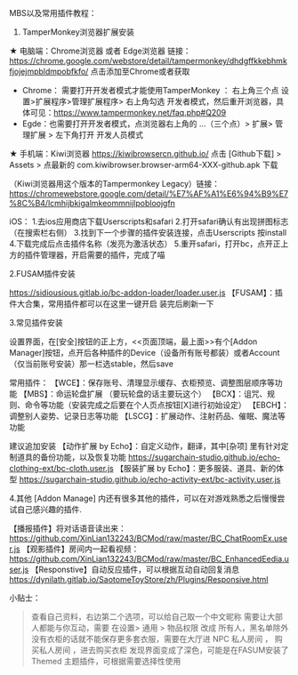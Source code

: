 MBS以及常用插件教程：

1. TamperMonkey浏览器扩展安装

★ 电脑端：Chrome浏览器 或者 Edge浏览器
链接：https://chrome.google.com/webstore/detail/tampermonkey/dhdgffkkebhmkfjojejmpbldmpobfkfo/
点击添加至Chrome或者获取

  - Chrome： 需要打开开发者模式才能使用TamperMonkey ： 右上角三个点 设置>扩展程序>管理扩展程序> 右上角勾选 开发者模式，然后重开浏览器，具体可见：https://www.tampermonkey.net/faq.php#Q209
  - Egde：也需要打开开发者模式，点浏览器右上角的 …（三个点）> 扩展> 管理扩展 > 左下角打开 开发人员模式

★ 手机端：Kiwi浏览器 https://kiwibrowsercn.github.io/
点击 [Github下载] > Assets > 点最新的 com.kiwibrowser.browser-arm64-XXX-github.apk 下载

（Kiwi浏览器用这个版本的Tampermonkey Legacy）链接：https://chromewebstore.google.com/detail/%E7%AF%A1%E6%94%B9%E7%8C%B4/lcmhijbkigalmkeommnijlpobloojgfn

iOS：
1.去ios应用商店下载Userscripts和safari
2.打开safari确认有出现拼图标志（在搜索栏右侧）
3.找到下一个步骤的插件安装连接，点击Userscripts 按install
4.下载完成后点击插件名称（发亮为激活状态）
5.重开safari，打开bc，点开正上方的插件管理器，开启需要的插件，完成了喵


2.FUSAM插件安装

https://sidiousious.gitlab.io/bc-addon-loader/loader.user.js
【FUSAM】：插件大合集，常用插件都可以在这里一键开启
装完后刷新一下

3.常见插件安装

设置界面，在[安全]按钮的正上方，<<页面顶端，最上面>>有个[Addon Manager]按钮，点开后各种插件的Device（设备所有账号都装）或者Account（仅当前账号安装）那一栏选stable，然后save

常用插件：
【WCE】：保存账号、清理显示缓存、衣柜预览、调整图层顺序等功能
【MBS】：命运轮盘扩展 （要玩轮盘的话主要玩这个）
【BCX】：诅咒、规则、命令等功能（安装完成之后要在个人页点按钮[X]进行初始设定）
【EBCH】：调整别人姿势、记录日志等功能
【LSCG】：扩展动作、注射药品、催眠、魔法等功能

建议追加安装
【动作扩展 by Echo】：自定义动作，翻译，其中[杂项] 里有针对定制道具的备份功能，以及恢复功能
https://sugarchain-studio.github.io/echo-clothing-ext/bc-cloth.user.js
【服装扩展 by Echo】：更多服装、道具、新的体型
https://sugarchain-studio.github.io/echo-activity-ext/bc-activity.user.js


4.其他
[Addon Manage] 内还有很多其他的插件，可以在对游戏熟悉之后慢慢尝试自己感兴趣的插件.

【播报插件】将对话语音读出来：https://github.com/XinLian132243/BCMod/raw/master/BC_ChatRoomEx.user.js
【观影插件】房间内一起看视频：https://github.com/XinLian132243/BCMod/raw/master/BC_EnhancedEedia.user.js
【Responstive】自动反应插件，可以根据互动自动回复消息
https://dynilath.gitlab.io/SaotomeToyStore/zh/Plugins/Responsive.html

小贴士：
> 查看自己资料，右边第二个选项，可以给自己取一个中文昵称
> 需要让大部人都能与你互动，需要 在设置> 通用 > 物品权限 改成  所有人，黑名单除外
> 没有衣柜的话就不能保存更多套衣服，需要在大厅进 NPC 私人房间 ， 购买私人房间 ，进去购买衣柜
> 发现界面变成了深色，可能是在FASUM安装了Themed 主题插件，可根据需要选择性使用 
